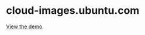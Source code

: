 # cloud-images.ubuntu.com

[View the demo](http://anthonydillon.github.io/cloud-images.ubuntu.com).
